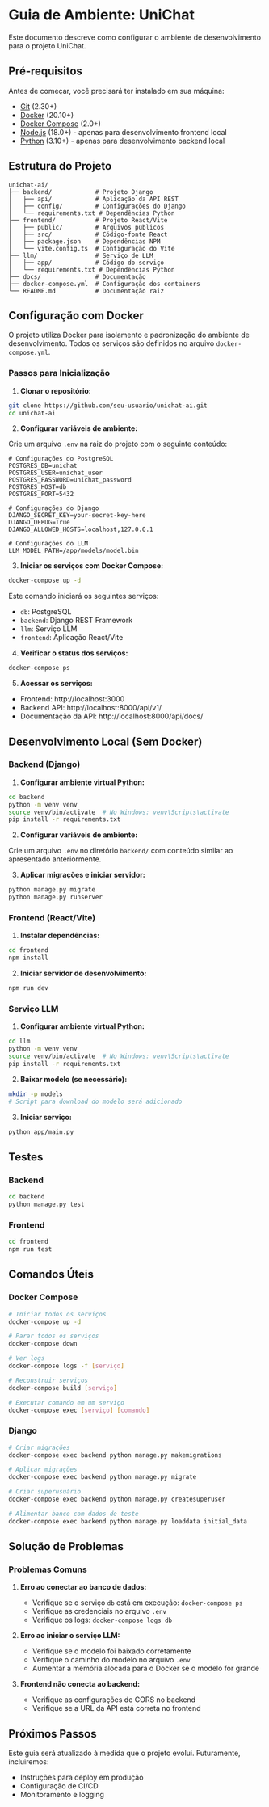 # Guia de Ambiente: UniChat

Este documento descreve como configurar o ambiente de desenvolvimento para o projeto UniChat.

## Pré-requisitos

Antes de começar, você precisará ter instalado em sua máquina:

- [Git](https://git-scm.com/) (2.30+)
- [Docker](https://www.docker.com/) (20.10+)
- [Docker Compose](https://docs.docker.com/compose/) (2.0+)
- [Node.js](https://nodejs.org/) (18.0+) - apenas para desenvolvimento frontend local
- [Python](https://www.python.org/) (3.10+) - apenas para desenvolvimento backend local

## Estrutura do Projeto

```
unichat-ai/
├── backend/            # Projeto Django
│   ├── api/            # Aplicação da API REST
│   ├── config/         # Configurações do Django
│   └── requirements.txt # Dependências Python
├── frontend/           # Projeto React/Vite
│   ├── public/         # Arquivos públicos
│   ├── src/            # Código-fonte React
│   ├── package.json    # Dependências NPM
│   └── vite.config.ts  # Configuração do Vite
├── llm/                # Serviço de LLM
│   ├── app/            # Código do serviço
│   └── requirements.txt # Dependências Python
├── docs/               # Documentação
├── docker-compose.yml  # Configuração dos containers
└── README.md           # Documentação raiz
```

## Configuração com Docker

O projeto utiliza Docker para isolamento e padronização do ambiente de desenvolvimento. Todos os serviços são definidos no arquivo `docker-compose.yml`.

### Passos para Inicialização

1. **Clonar o repositório:**

```bash
git clone https://github.com/seu-usuario/unichat-ai.git
cd unichat-ai
```

2. **Configurar variáveis de ambiente:**

Crie um arquivo `.env` na raiz do projeto com o seguinte conteúdo:

```
# Configurações do PostgreSQL
POSTGRES_DB=unichat
POSTGRES_USER=unichat_user
POSTGRES_PASSWORD=unichat_password
POSTGRES_HOST=db
POSTGRES_PORT=5432

# Configurações do Django
DJANGO_SECRET_KEY=your-secret-key-here
DJANGO_DEBUG=True
DJANGO_ALLOWED_HOSTS=localhost,127.0.0.1

# Configurações do LLM
LLM_MODEL_PATH=/app/models/model.bin
```

3. **Iniciar os serviços com Docker Compose:**

```bash
docker-compose up -d
```

Este comando iniciará os seguintes serviços:
- `db`: PostgreSQL
- `backend`: Django REST Framework
- `llm`: Serviço LLM
- `frontend`: Aplicação React/Vite

4. **Verificar o status dos serviços:**

```bash
docker-compose ps
```

5. **Acessar os serviços:**

- Frontend: http://localhost:3000
- Backend API: http://localhost:8000/api/v1/
- Documentação da API: http://localhost:8000/api/docs/

## Desenvolvimento Local (Sem Docker)

### Backend (Django)

1. **Configurar ambiente virtual Python:**

```bash
cd backend
python -m venv venv
source venv/bin/activate  # No Windows: venv\Scripts\activate
pip install -r requirements.txt
```

2. **Configurar variáveis de ambiente:**

Crie um arquivo `.env` no diretório `backend/` com conteúdo similar ao apresentado anteriormente.

3. **Aplicar migrações e iniciar servidor:**

```bash
python manage.py migrate
python manage.py runserver
```

### Frontend (React/Vite)

1. **Instalar dependências:**

```bash
cd frontend
npm install
```

2. **Iniciar servidor de desenvolvimento:**

```bash
npm run dev
```

### Serviço LLM

1. **Configurar ambiente virtual Python:**

```bash
cd llm
python -m venv venv
source venv/bin/activate  # No Windows: venv\Scripts\activate
pip install -r requirements.txt
```

2. **Baixar modelo (se necessário):**

```bash
mkdir -p models
# Script para download do modelo será adicionado
```

3. **Iniciar serviço:**

```bash
python app/main.py
```

## Testes

### Backend

```bash
cd backend
python manage.py test
```

### Frontend

```bash
cd frontend
npm run test
```

## Comandos Úteis

### Docker Compose

```bash
# Iniciar todos os serviços
docker-compose up -d

# Parar todos os serviços
docker-compose down

# Ver logs
docker-compose logs -f [serviço]

# Reconstruir serviços
docker-compose build [serviço]

# Executar comando em um serviço
docker-compose exec [serviço] [comando]
```

### Django

```bash
# Criar migrações
docker-compose exec backend python manage.py makemigrations

# Aplicar migrações
docker-compose exec backend python manage.py migrate

# Criar superusuário
docker-compose exec backend python manage.py createsuperuser

# Alimentar banco com dados de teste
docker-compose exec backend python manage.py loaddata initial_data
```

## Solução de Problemas

### Problemas Comuns

1. **Erro ao conectar ao banco de dados:**
   - Verifique se o serviço `db` está em execução: `docker-compose ps`
   - Verifique as credenciais no arquivo `.env`
   - Verifique os logs: `docker-compose logs db`

2. **Erro ao iniciar o serviço LLM:**
   - Verifique se o modelo foi baixado corretamente
   - Verifique o caminho do modelo no arquivo `.env`
   - Aumentar a memória alocada para o Docker se o modelo for grande

3. **Frontend não conecta ao backend:**
   - Verifique as configurações de CORS no backend
   - Verifique se a URL da API está correta no frontend

## Próximos Passos

Este guia será atualizado à medida que o projeto evolui. Futuramente, incluiremos:
- Instruções para deploy em produção
- Configuração de CI/CD
- Monitoramento e logging 
